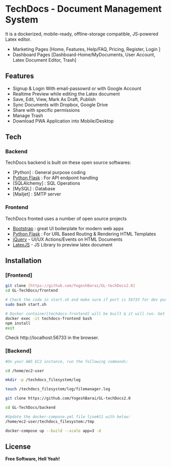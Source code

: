 ﻿
# TechDocs - Document Management System

It is a dockerized, mobile-ready, offline-storage compatible, JS-powered Latex editor.

- Marketing Pages [Home, Features, Help/FAQ, Pricing, Register, Login ]  
- Dashboard Pages [Dashboard-Home/MyDocuments, User Account, Latex Document Editor, Trash]

## Features

- Signup & Login With email-passowrd or with Google Account 
- Realtime Preview while editing the Latex document
- Save, Edit, View, Mark As Draft, Publish
- Sync Documents with Dropbox, Google Drive
- Share with specific permissions
- Manage Trash
- Download PWA Application into Mobile/Desktop 


## Tech



### Backend
TechDocs backend is built on these open source softwares:
- [Python] : General purpose coding
- [Python Flask] : For API endpoint handling
- [SQLAlchemy] : SQL Operations
- [MySQL] : Database
- [Mailjet] : SMTP server

### Frontend
TechDocs fronted uses a number of open source projects
- [Bootstrap] : great UI boilerplate for modern web apps
- [Python Flask]  : For URL Based Routing & Rendering HTML Templates
- [jQuery] - UI/UX Actions/Events on HTML Documents
- [LatexJS] - JS Library to preview latex document

## Installation

### [Frontend]
```bash
git clone [https://github.com/YogeshBarai/GL-techDocs2.0]
cd GL-TechDocs/frontend

# Check the code in start.sh and make sure if port is 56733 for dev purpose and 80/443 for production purpose
sudo bash start.sh

# Docker container[techdocs-frontend] will be built & it will run. Get into docker and install node packages
docker exec -it techdocs-frontend bash
npm install
exit
```
Check http://localhost:56733 in the browser.
### [Backend]
```bash
#On your AWS EC2 instance, run the following commands:

cd /home/ec2-user

mkdir -p /techdocs_filesystem/log

touch /techdocs_filesystem/log/filemanager.log

git clone https://github.com/YogeshBarai/GL-techDocs2.0

cd GL-TechDocs/backend

#Update the docker-compose.yml file line#11 with below:
/home/ec2-user/techdocs_filesystem:/tmp

docker-compose up --build --scale app=3 -d
```
## License


**Free Software, Hell Yeah!**

[//]: # (These are reference links used in the body of this note and get stripped out when the markdown processor does its job. There is no need to format nicely because it shouldn't be seen. Thanks SO - http://stackoverflow.com/questions/4823468/store-comments-in-markdown-syntax)

   [Bootstrap]: <https://getbootstrap.com>
   [jQuery]: <http://jquery.com>
   [Python Flask]: <https://flask.palletsprojects.com/en/2.2.x/>
   [LatexJS]: <https://latex.js.org/>
